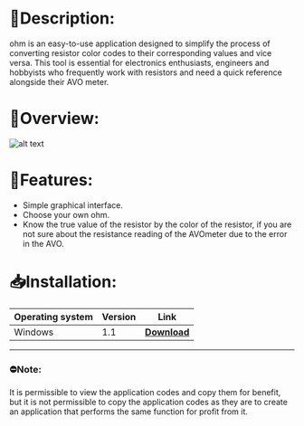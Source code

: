 # 📄**Description:**
ohm is an easy-to-use application designed to simplify the process of converting resistor color codes to their corresponding values ​​and vice versa. This tool is essential for electronics enthusiasts, engineers and hobbyists who frequently work with resistors and need a quick reference alongside their AVO meter.

# 🧐**Overview:**
![alt text](<descrip video.gif>)

# 🌟**Features:**
- Simple graphical interface.
- Choose your own ohm.
- Know the true value of the resistor by the color of the resistor, if you are not sure about the resistance reading of the AVOmeter due to the error in the AVO.

# 📥**Installation:**

| Operating system | Version | Link                         |
|------------------|---------|------------------------------|
| Windows          |   1.1   | [**Download**](https://drive.google.com/file/d/16f9cBQ12P-gHKK8Gi78WjMC2PVHjBgUQ/view?usp=sharing) |


---
### ⛔**Note:**
It is permissible to view the application codes and copy them for benefit, but it is not permissible to copy the application codes as they are to create an application that performs the same function for profit from it.